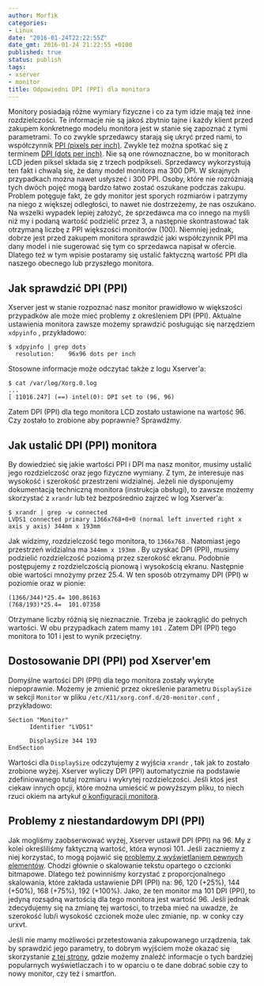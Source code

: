 ```yaml
---
author: Morfik
categories:
- Linux
date: "2016-01-24T22:22:55Z"
date_gmt: 2016-01-24 21:22:55 +0100
published: true
status: publish
tags:
- xserver
- monitor
title: Odpowiedni DPI (PPI) dla monitora
---
```


Monitory posiadają różne wymiary fizyczne i co za tym idzie mają też inne rozdzielczości. Te
informacje nie są jakoś zbytnio tajne i każdy klient przed zakupem konkretnego modelu monitora jest
w stanie się zapoznać z tymi parametrami. To co zwykle sprzedawcy starają się ukryć przed nami, to
współczynnik [PPI (pixels per inch)][1]. Zwykle też można spotkać się z terminem [DPI (dots per
inch)][2]. Nie są one równoznaczne, bo w monitorach LCD jeden piksel składa się z trzech podpikseli.
Sprzedawcy wykorzystują ten fakt i chwalą się, że dany model monitora ma 300 DPI. W skrajnych
przypadkach można nawet usłyszeć i 300 PPI. Osoby, które nie rozróżniają tych dwóch pojęć mogą
bardzo łatwo zostać oszukane podczas zakupu. Problem potęguje fakt, że gdy monitor jest sporych
rozmiarów i patrzymy na niego z większej odległości, to nawet nie dostrzeżemy, że nas oszukano. Na
wszelki wypadek lepiej założyć, że sprzedawca ma co innego na myśli niż my i podaną wartość
podzielić przez 3, a następnie skontrastować tak otrzymaną liczbę z PPI większości monitorów (100).
Niemniej jednak, dobrze jest przed zakupem monitora sprawdzić jaki współczynnik PPI ma dany model i
nie sugerować się tym co sprzedawca napisał w ofercie. Dlatego też w tym wpisie postaramy się
ustalić faktyczną wartość PPI dla naszego obecnego lub przyszłego monitora.

<!--more-->
## Jak sprawdzić DPI (PPI)

Xserver jest w stanie rozpoznać nasz monitor prawidłowo w większości przypadków ale może mieć
problemy z określeniem DPI (PPI). Aktualne ustawienia monitora zawsze możemy sprawdzić posługując
się narzędziem `xdpyinfo` , przykładowo:

    $ xdpyinfo | grep dots
      resolution:    96x96 dots per inch

Stosowne informacje może odczytać także z logu Xserver'a:

    $ cat /var/log/Xorg.0.log
    ...
    [ 11016.247] (==) intel(0): DPI set to (96, 96)

Zatem DPI (PPI) dla tego monitora LCD zostało ustawione na wartość 96. Czy zostało to zrobione aby
poprawnie? Sprawdźmy.

## Jak ustalić DPI (PPI) monitora

By dowiedzieć się jakie wartości PPI i DPI ma nasz monitor, musimy ustalić jego rozdzielczość oraz
jego fizyczne wymiany. Z tym, że interesuje nas wysokość i szerokość przestrzeni widzialnej. Jeżeli
nie dysponujemy dokumentacją techniczną monitora (instrukcja obsługi), to zawsze możemy skorzystać z
`xrandr` lub też bezpośrednio zajrzeć w log Xserver'a:

    $ xrandr | grep -w connected
    LVDS1 connected primary 1366x768+0+0 (normal left inverted right x axis y axis) 344mm x 193mm

Jak widzimy, rozdzielczość tego monitora, to `1366x768` . Natomiast jego przestrzeń widzialna ma
`344mm x 193mm` . By uzyskać DPI (PPI), musimy podzielić rozdzielczość poziomą przez szerokość
ekranu. Podobnie postępujemy z rozdzielczością pionową i wysokością ekranu. Następnie obie wartości
mnożymy przez 25.4. W ten sposób otrzymamy DPI (PPI) w poziomie oraz w pionie:

    (1366/344)*25.4= 100.86163
    (768/193)*25.4=  101.07358

Otrzymane liczby różnią się nieznacznie. Trzeba je zaokrąglić do pełnych wartości. W obu przypadkach
zatem mamy `101` . Zatem DPI (PPI) tego monitora to 101 i jest to wynik przeciętny.

## Dostosowanie DPI (PPI) pod Xserver'em

Domyślne wartości DPI (PPI) dla tego monitora zostały wykryte niepoprawnie. Możemy je zmienić przez
określenie parametru `DisplaySize` w sekcji `Monitor` w pliku `/etc/X11/xorg.conf.d/20-monitor.conf`
, przykładowo:

    Section "Monitor"
          Identifier "LVDS1"

          DisplaySize 344 193
    EndSection

Wartości dla `DisplaySize` odczytujemy z wyjścia `xrandr` , tak jak to zostało zrobione wyżej.
Xserver wyliczy DPI (PPI) automatycznie na podstawie zdefiniowanego tutaj rozmiaru i wykrytej
rozdzielczości. Jeśli ktoś jest ciekaw innych opcji, które można umieścić w powyższym pliku, to
niech rzuci okiem na artykuł [o konfiguracji monitora][3].

## Problemy z niestandardowym DPI (PPI)

Jak mogliśmy zaobserwować wyżej, Xserver ustawił DPI (PPI) na 96. My z kolei określiliśmy faktyczną
wartość, która wynosi 101. Jeśli zaczniemy z niej korzystać, to mogą pojawić się [problemy z
wyświetlaniem pewnych elementów][4]. Chodzi głównie o skalowanie tekstu opartego o czcionki
bitmapowe. Dlatego też powinniśmy korzystać z proporcjonalnego skalowania, które zakłada
ustawienie DPI (PPI) na: 96, 120 (+25%), 144 (+50%), 168 (+75%), 192 (+100%). Jako, że ten monitor
ma 101 DPI (PPI), to jedyną rozsądną wartością dla tego monitora jest wartość 96. Jeśli jednak
zdecydujemy się na zmianę tej wartości, to trzeba mieć na uwadze, że szerokość lub/i wysokość
czcionek może ulec zmianie, np. w conky czy urxvt.

Jeśli nie mamy możliwości przetestowania zakupowanego urządzenia, tak by sprawdzić jego parametry,
to dobrym wyjściem może okazać się skorzystanie [z tej strony][5], gdzie możemy znaleźć informacje
o tych bardziej popularnych wyświetlaczach i to w oparciu o te dane dobrać sobie czy to nowy
monitor, czy też i smartfon.


[1]: https://pl.wikipedia.org/wiki/Ppi
[2]: https://pl.wikipedia.org/wiki/Dpi
[3]: /post/monitor-i-jego-konfiguracja-pod-linuxem/
[4]: https://wiki.archlinux.org/index.php/xorg#Setting_DPI_manually
[5]: http://dpi.lv/
